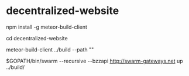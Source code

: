 # decentralized-website

npm install -g meteor-build-client

cd decentralized-website

meteor-build-client ../build --path ""

$GOPATH/bin/swarm --recursive --bzzapi http://swarm-gateways.net up ../build/

